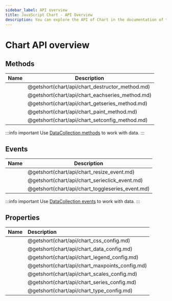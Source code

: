 ```yaml
---
sidebar_label: API overview
title: JavaScript Chart - API Overview 
description: You can explore the API of Chart in the documentation of the DHTMLX JavaScript UI library. Browse developer guides and API reference, try out code examples and live demos, and download a free 30-day evaluation version of DHTMLX Suite 7.
---
```


# Chart API overview

## Methods

| Name                                     | Description                                     |
| ---------------------------------------- | ----------------------------------------------- |
| [](chart/api/chart_destructor_method.md) | @getshort(chart/api/chart_destructor_method.md) |
| [](chart/api/chart_eachseries_method.md) | @getshort(chart/api/chart_eachseries_method.md) |
| [](chart/api/chart_getseries_method.md)  | @getshort(chart/api/chart_getseries_method.md)  |
| [](chart/api/chart_paint_method.md)      | @getshort(chart/api/chart_paint_method.md)      |
| [](chart/api/chart_setconfig_method.md)  | @getshort(chart/api/chart_setconfig_method.md)  |

:::info important
Use [DataCollection methods](data_collection.md) to work with data. 
:::

## Events

| Name                                      | Description                                      |
| ----------------------------------------- | ------------------------------------------------ |
| [](chart/api/chart_resize_event.md)       | @getshort(chart/api/chart_resize_event.md)       |
| [](chart/api/chart_serieclick_event.md)   | @getshort(chart/api/chart_serieclick_event.md)   |
| [](chart/api/chart_toggleseries_event.md) | @getshort(chart/api/chart_toggleseries_event.md) |

:::info important
Use [DataCollection events](data_collection.md#events) to work with data. 
:::

## Properties

| Name                                    | Description                                    |
| :-------------------------------------- | :--------------------------------------------- |
| [](chart/api/chart_css_config.md)       | @getshort(chart/api/chart_css_config.md)       |
| [](chart/api/chart_data_config.md)      | @getshort(chart/api/chart_data_config.md)      |
| [](chart/api/chart_legend_config.md)    | @getshort(chart/api/chart_legend_config.md)    |
| [](chart/api/chart_maxpoints_config.md) | @getshort(chart/api/chart_maxpoints_config.md) |
| [](chart/api/chart_scales_config.md)    | @getshort(chart/api/chart_scales_config.md)    |
| [](chart/api/chart_series_config.md)    | @getshort(chart/api/chart_series_config.md)    |
| [](chart/api/chart_type_config.md)      | @getshort(chart/api/chart_type_config.md)      |
